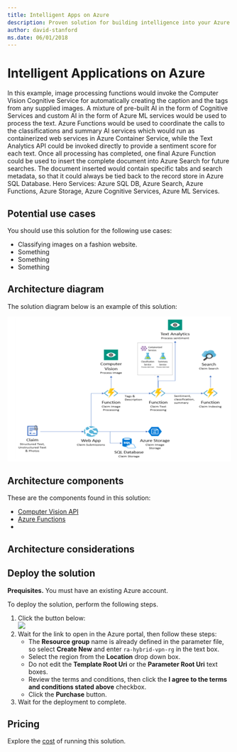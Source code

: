 ```yaml
---
title: Intelligent Apps on Azure
description: Proven solution for building intelligence into your Azure applications.
author: david-stanford
ms.date: 06/01/2018
---
```

# Intelligent Applications on Azure

In this example, image processing functions would invoke the Computer Vision Cognitive Service for automatically creating the caption and the tags from any supplied images. A mixture of pre-built AI in the form of Cognitive Services and custom AI in the form of Azure ML services would be used to process the text. Azure Functions would be used to coordinate the calls to the classifications and summary AI services which would run as containerized web services in Azure Container Service, while the Text Analytics API could be invoked directly to provide a sentiment score for each text.
Once all processing has completed, one final Azure Function could be used to insert the complete document into Azure Search for future searches. The document inserted would contain specific tabs and search metadata, so that it could always be tied back to the record store in Azure SQL Database.
Hero Services: Azure SQL DB, Azure Search, Azure Functions, Azure Storage, Azure Cognitive Services, Azure ML Services.

## Potential use cases

You should use this solution for the following use cases:

* Classifying images on a fashion website.
* Something
* Something
* Something

## Architecture diagram

The solution diagram below is an example of this solution:

![Intelligent apps architecture][architecture-intelligent-apps]

## Architecture components

These are the components found in this solution:

* [Computer Vision API][computer-vision-docs]
* [Azure Functions][functions-docs]
* 

## Architecture considerations

## Deploy the solution

**Prequisites.** You must have an existing Azure account.

To deploy the solution, perform the following steps.

1. Click the button below:<br><a href="https://portal.azure.com/#create/Microsoft.Template/uri/https%3A%2F%2Fraw.githubusercontent.com%2Fmspnp%2Freference-architectures%2Fmaster%2Fhybrid-networking%2Fvpn%2Fazuredeploy.json" target="_blank"><img src="http://azuredeploy.net/deploybutton.png"/></a>
2. Wait for the link to open in the Azure portal, then follow these steps: 
   * The **Resource group** name is already defined in the parameter file, so select **Create New** and enter `ra-hybrid-vpn-rg` in the text box.
   * Select the region from the **Location** drop down box.
   * Do not edit the **Template Root Uri** or the **Parameter Root Uri** text boxes.
   * Review the terms and conditions, then click the **I agree to the terms and conditions stated above** checkbox.
   * Click the **Purchase** button.
3. Wait for the deployment to complete.

## Pricing

Explore the [cost][pricing] of running this solution.

<!-- links -->
[pricing]: https://azure.microsoft.com/en-us/pricing/calculator/
[functions-docs]: https://docs.microsoft.com/en-us/azure/azure-functions/
[computer-vision-docs]: https://docs.microsoft.com/en-us/azure/cognitive-services/computer-vision/home
[architecture-intelligent-apps]: ./media/architecture-intelligent-apps.png